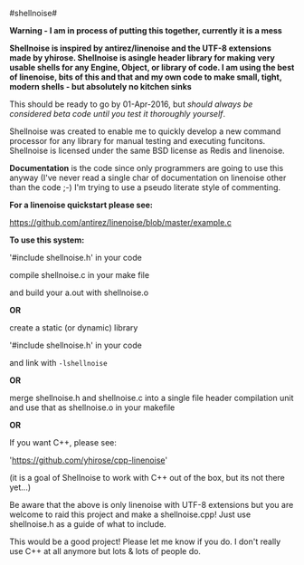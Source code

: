 #shellnoise#

**Warning - I am in process of putting this together, currently it is a mess**

**Shellnoise is inspired by antirez/linenoise and the UTF-8 extensions
made by yhirose. Shellnoise is asingle header library for making very 
usable shells for any Engine, Object, or library of code. I am using the 
best of linenoise, bits of this and that and my own code to make small, 
tight, modern shells - but absolutely no kitchen sinks**

This should be ready to go by 01-Apr-2016, but _should always be 
considered beta code until you test it thoroughly yourself_.

Shellnoise was created to enable me to quickly develop a new command 
processor for any library for manual testing and executing funcitons.
Shellnoise is licensed under the same BSD license as Redis and linenoise.

**Documentation** is the code since only programmers are going to use this 
anyway (I've never read a single char of documentation on linenoise other
than the code ;-) I'm trying to use a pseudo literate style of commenting.

**For a linenoise quickstart please see:**

https://github.com/antirez/linenoise/blob/master/example.c

**To use this system:**

'#include shellnoise.h' in your code

compile shellnoise.c in your make file

and build your a.out with shellnoise.o

**OR**

create a static (or dynamic) library 

'#include shellnoise.h' in your code

and link with `-lshellnoise`

**OR**

merge shellnoise.h and shellnoise.c into a single file header
compilation unit and use that as shellnoise.o in your makefile

**OR**

If you want C++, please see: 

'https://github.com/yhirose/cpp-linenoise'

(it is a goal of Shellnoise to work with C++ out of the box, but its not there yet...)

Be aware that the above is only linenoise with UTF-8 extensions but you are welcome to raid this project and make a shellnoise.cpp! Just use shellnoise.h as a guide of what to include. 

This would be a good project! Please let me know if you do. I don't really use C++ at all anymore but lots & lots of people do.
